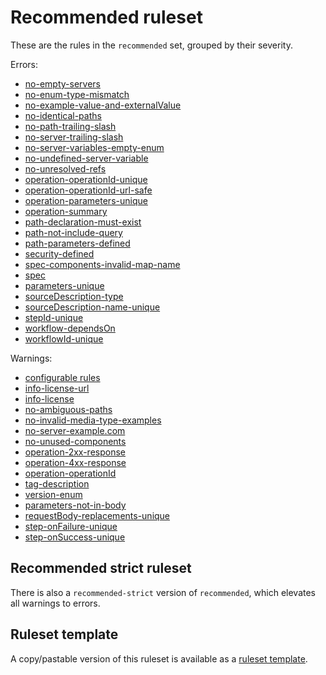 # Recommended ruleset

These are the rules in the `recommended` set, grouped by their severity.

Errors:

- [no-empty-servers](./no-empty-servers.md)
- [no-enum-type-mismatch](./no-enum-type-mismatch.md)
- [no-example-value-and-externalValue](./no-example-value-and-externalValue.md)
- [no-identical-paths](./no-identical-paths.md)
- [no-path-trailing-slash](./no-path-trailing-slash.md)
- [no-server-trailing-slash](./no-server-trailing-slash.md)
- [no-server-variables-empty-enum](./no-server-variables-empty-enum.md)
- [no-undefined-server-variable](./no-undefined-server-variable.md)
- [no-unresolved-refs](./no-unresolved-refs.md)
- [operation-operationId-unique](./operation-operationId-unique.md)
- [operation-operationId-url-safe](./operation-operationId-url-safe.md)
- [operation-parameters-unique](./operation-parameters-unique.md)
- [operation-summary](./operation-summary.md)
- [path-declaration-must-exist](./path-declaration-must-exist.md)
- [path-not-include-query](./path-not-include-query.md)
- [path-parameters-defined](./path-parameters-defined.md)
- [security-defined](./security-defined.md)
- [spec-components-invalid-map-name](./spec-components-invalid-map-name.md)
- [spec](./spec.md)
- [parameters-unique](./arazzo/parameters-unique.md)
- [sourceDescription-type](./arazzo/sourceDescriptions-type.md)
- [sourceDescription-name-unique](./arazzo/sourceDescriptions-name-unique.md)
- [stepId-unique](./arazzo/stepId-unique.md)
- [workflow-dependsOn](./arazzo/workflow-dependsOn.md)
- [workflowId-unique](./arazzo/workflowId-unique.md)

Warnings:

- [configurable rules](./configurable-rules.md)
- [info-license-url](./info-license-url.md)
- [info-license](./info-license.md)
- [no-ambiguous-paths](./no-ambiguous-paths.md)
- [no-invalid-media-type-examples](./no-invalid-media-type-examples.md)
- [no-server-example.com](./no-server-example-com.md)
- [no-unused-components](./no-unused-components.md)
- [operation-2xx-response](./operation-2xx-response.md)
- [operation-4xx-response](./operation-4xx-response.md)
- [operation-operationId](./operation-operationId.md)
- [tag-description](./tag-description.md)
- [version-enum](./spot/version-enum.md)
- [parameters-not-in-body](./spot/parameters-not-in-body.md)
- [requestBody-replacements-unique](./arazzo/requestBody-replacements-unique.md)
- [step-onFailure-unique](./arazzo/step-onFailure-unique.md)
- [step-onSuccess-unique](./arazzo/step-onSuccess-unique.md)

## Recommended strict ruleset

There is also a `recommended-strict` version of `recommended`, which elevates all warnings to errors.

## Ruleset template

A copy/pastable version of this ruleset is available as a [ruleset template](./ruleset-templates.md).
